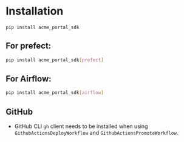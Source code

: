 # Installation

    pip install acme_portal_sdk

## For prefect:

```bash
pip install acme_portal_sdk[prefect]
```

## For Airflow:

```bash
pip install acme_portal_sdk[airflow]
```

## GitHub

* GitHub CLI `gh` client needs to be installed when using `GithubActionsDeployWorkflow` and `GithubActionsPromoteWorkflow`.
